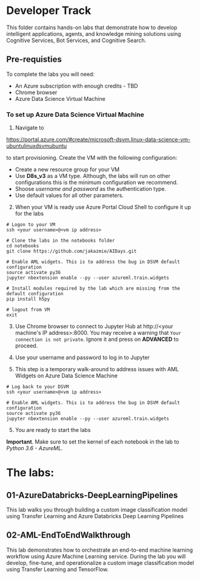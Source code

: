 # Developer Track

This folder contains hands-on labs that demonstrate how to develop intelligent applications, agents, and knowledge mining solutions
using Cognitive Services, Bot Services, and Cognitive Search.

## Pre-requisties

To complete the labs you will need:
- An Azure subscription with enough credits - TBD
- Chrome browser
- Azure Data Science Virtual Machine
  

### To set up Azure Data Science Virtual Machine

1. Navigate to 

https://portal.azure.com/#create/microsoft-dsvm.linux-data-science-vm-ubuntulinuxdsvmubuntu 

to start provisioning. Create the VM with the following configuration: 
   - Create a new resource group for your VM
   - Use **D8s_v3** as a VM type. Although, the labs will run on other configurations this is the minimum configuration we recommend. 
   - Shoose *username and password* as the authentication type. 
   - Use default values for all other parameters.


2. When your VM is ready use Azure Portal Cloud Shell to configure it up for the labs

```
# Logon to your VM
ssh <your username>@<vm ip address>

# Clone the labs in the notebooks folder
cd notebooks
git clone https://github.com/jakazmie/AIDays.git

# Enable AML widgets. This is to address the bug in DSVM default configuration
source activate py36
jupyter nbextension enable --py --user azureml.train.widgets

# Install modules required by the lab which are missing from the default configuration
pip install h5py

# logout from VM
exit
```


3. Use Chrome browser to connect to Jupyter Hub at http://<your machine's IP address>:8000. You may receive a warning that `Your connection is not private`. Ignore it and press on **ADVANCED** to proceed.

3. Use your username and password to log in to Jupyter

4. This step is a temporary walk-around to address issues with AML Widgets on Azure Data Science Machine
```
# Log back to your DSVM
ssh <your username>@<vm ip address>

# Enable AML widgets. This is to address the bug in DSVM default configuration
source activate py36
jupyter nbextension enable --py --user azureml.train.widgets
```

5. You are ready to start the labs

**Important**. Make sure to set the kernel of each notebook in the lab to *Python 3.6 - AzureML*.




# The labs:


## 01-AzureDatabricks-DeepLearningPipelines
This lab walks you through building a custom image classification model using Transfer Learning and Azure Databricks Deep Learning Pipelines


## 02-AML-EndToEndWalkthrough
This lab demonstrates how to orchestrate an end-to-end machine learning workflow using Azure Machine Learning service. During the lab you will develop, fine-tune, and operationalize a custom image classification model using Transfer Learning and TensorFlow. 
